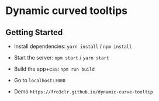 # Dynamic curved tooltips

## Getting Started

- Install dependencies: `yarn install` / `npm install`
- Start the server: `npm start` / `yarn start`
- Build the app+css: `npm run build`
- Go to `localhost:3000`

- Demo `https://fro3clr.github.io/dynamic-curve-tooltip`